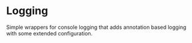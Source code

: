 # Logging

Simple wrappers for console logging that adds annotation based logging with some extended configuration.